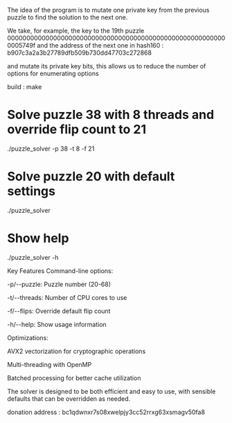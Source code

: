 The idea of ​​the program is to mutate one private key from the previous puzzle to find the solution to the next one.

We take, for example, the key to the 19th puzzle 0000000000000000000000000000000000000000000000000000000000005749f and the address of the next one in hash160 : b907c3a2a3b27789dfb509b730dd47703c272868

and mutate its private key bits, this allows us to reduce the number of options for enumerating options

build : make

# Solve puzzle 38 with 8 threads and override flip count to 21
./puzzle_solver -p 38 -t 8 -f 21

# Solve puzzle 20 with default settings
./puzzle_solver

# Show help
./puzzle_solver -h

Key Features
Command-line options:

-p/--puzzle: Puzzle number (20-68)

-t/--threads: Number of CPU cores to use

-f/--flips: Override default flip count

-h/--help: Show usage information

Optimizations:

AVX2 vectorization for cryptographic operations

Multi-threading with OpenMP

Batched processing for better cache utilization


The solver is designed to be both efficient and easy to use, with sensible defaults that can be overridden as needed.


donation address : 
bc1qdwnxr7s08xwelpjy3cc52rrxg63xsmagv50fa8
